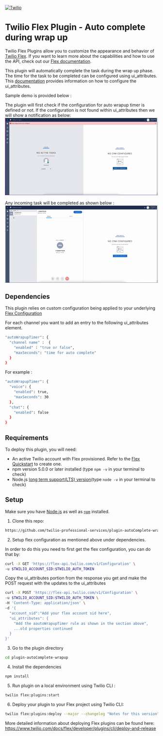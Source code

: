 <a href="https://www.twilio.com">
<img src="https://static0.twilio.com/marketing/bundles/marketing/img/logos/wordmark-red.svg" alt="Twilio" width="250" />
</a>

# Twilio Flex Plugin - Auto complete during wrap up

Twilio Flex Plugins allow you to customize the appearance and behavior of [Twilio Flex](https://www.twilio.com/flex). If you want to learn more about the capabilities and how to use the API, check out our [Flex documentation](https://www.twilio.com/docs/flex).

This plugin will automatically complete the task during the wrap up phase. The time for the task to be completed can be configured using ui_attributes. This [documentation](https://www.twilio.com/docs/flex/developer/ui/configuration#modifying-configuration-for-flextwiliocom) provides information on how to configure the ui_attributes.

Sample demo is provided below :

The plugin will first check if the configuration for auto wrapup timer is defined or not. If the configuration
is not found within ui_attributes then we will show a notification as below:
![Notification](./Resources/autoComplete_config.gif)

Any incoming task will be completed as shown below :
![Plugin Demo](./Resources/plugin-autoConplete-wrapup.gif)


## Dependencies

This plugin relies on custom configuration being applied to your underlying [Flex Configuration](https://www.twilio.com/docs/flex/developer/ui/configuration#modifying-configuration-for-flextwiliocom)

For each channel you want to add an entry to the following ui_attributes element.

```bash
"autoWrapupTimer": {
  "channel name" :  {
    "enabled" : "true or false",
    "maxSeconds": "time for auto complete"
  }
}
```

For example :

```bash
"autoWrapupTimer": {
  "voice": {
    "enabled": true,
    "maxSeconds": 30
  },
  "chat": {
    "enabled": false
  }
}
```


## Requirements

To deploy this plugin, you will need:

- An active Twilio account with Flex provisioned. Refer to the [Flex Quickstart](https://www.twilio.com/docs/flex/quickstart/flex-basics#sign-up-for-or-sign-in-to-twilio-and-create-a-new-flex-project") to create one.
- npm version 5.0.0 or later installed (type `npm -v` in your terminal to check)
- Node.js [long term support(LTS) version](https://nodejs.org/en/about/releases/)(type `node -v` in your terminal to check)

## Setup

Make sure you have [Node.js](https://nodejs.org) as well as [`npm`](https://npmjs.com) installed.

1.  Clone this repo:

```bash
https://github.com/twilio-professional-services/plugin-autoComplete-wrapup.git
```

2. Setup flex configuration as mentioned above under dependencies.

In order to do this you need to first get the flex configuration, you can do that by:

```bash
curl -X GET 'https://flex-api.twilio.com/v1/Configuration' \
-u $TWILIO_ACCOUNT_SID:$TWILIO_AUTH_TOKEN
```

Copy the ui_attributes portion from the response you get and make the POST request with the updates to the ui_attributes

```bash
curl -X POST 'https://flex-api.twilio.com/v1/Configuration' \
-u $TWILIO_ACCOUNT_SID:$TWILIO_AUTH_TOKEN \
-H 'Content-Type: application/json' \
-d '{
  "account_sid":"Add your flex account sid here",
  "ui_attributes": {
    "Add the aautoWrapupTimer rule as shown in the section above",
    ...old properties continued
  }
}'
```

3. Go to the plugin directory

```bash
cd plugin-autoComplete-wrapup
```

4. Install the dependencies

```bash
npm install
```

5. Run plugin on a local environment using Twilio CLI :

```bash
twilio flex:plugins:start
```

6. Deploy your plugin to your Flex project using Twilio CLI:

```bash
twilio flex:plugins:deploy --major --changelog "Notes for this version" --description "Functionality of the plugin"
```

More detailed information about deploying Flex plugins can be found here: https://www.twilio.com/docs/flex/developer/plugins/cli/deploy-and-release
